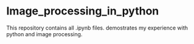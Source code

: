 # Image_processing_in_python
This repository contains all .ipynb files. demostrates my experience with python and image processing.
